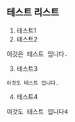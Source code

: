 ## 테스트 리스트
1. 테스트1
2. 테스트2
<pre>이것은 테스트 입니다.</pre>
3. 테스트3
```
이것도 테스트 입니다.
```
4. 테스트4
<pre>이것도 테스트 입니다4</pre>

